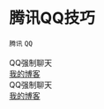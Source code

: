 # 腾讯QQ技巧
`腾讯` `QQ`<br><br>
QQ强制聊天<br>
[我的博客](http://blog.csdn.net/guodongxiaren)<br>
QQ强制聊天<br>
[我的博客](http://blog.csdn.net/guodongxiaren)<br>
